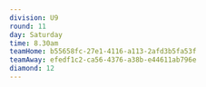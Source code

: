 ```yaml
---
division: U9
round: 11
day: Saturday
time: 8.30am
teamHome: b55658fc-27e1-4116-a113-2afd3b5fa53f
teamAway: efedf1c2-ca56-4376-a38b-e44611ab796e
diamond: 12
---
```

